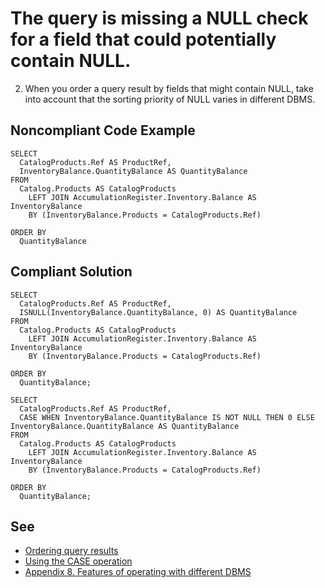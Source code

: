# The query is missing a NULL check for a field that could potentially contain NULL.

2. When you order a query result by fields that might contain NULL, take into account that the sorting priority of NULL varies in different DBMS.

## Noncompliant Code Example

```bsl
SELECT
  CatalogProducts.Ref AS ProductRef,
  InventoryBalance.QuantityBalance AS QuantityBalance
FROM
  Catalog.Products AS CatalogProducts
    LEFT JOIN AccumulationRegister.Inventory.Balance AS InventoryBalance
    BY (InventoryBalance.Products = CatalogProducts.Ref)

ORDER BY
  QuantityBalance
```

## Compliant Solution

```bsl
SELECT
  CatalogProducts.Ref AS ProductRef,
  ISNULL(InventoryBalance.QuantityBalance, 0) AS QuantityBalance
FROM
  Catalog.Products AS CatalogProducts
    LEFT JOIN AccumulationRegister.Inventory.Balance AS InventoryBalance
    BY (InventoryBalance.Products = CatalogProducts.Ref)

ORDER BY
  QuantityBalance;
  
SELECT
  CatalogProducts.Ref AS ProductRef,
  CASE WHEN InventoryBalance.QuantityBalance IS NOT NULL THEN 0 ELSE InventoryBalance.QuantityBalance AS QuantityBalance
FROM
  Catalog.Products AS CatalogProducts
    LEFT JOIN AccumulationRegister.Inventory.Balance AS InventoryBalance
    BY (InventoryBalance.Products = CatalogProducts.Ref)

ORDER BY
  QuantityBalance;
```

## See

- [Ordering query results](https://support.1ci.com/hc/en-us/articles/360011120859-Ordering-query-results)
- [Using the CASE operation](https://support.1ci.com/hc/en-us/articles/360007870794-Query-language#using_the_isnull___function)
- [Appendix 8. Features of operating with different DBMS](https://support.1ci.com/hc/en-us/articles/6347699838098-8-3-IBM-Db2)